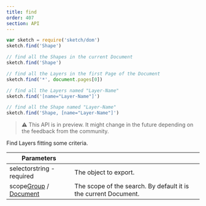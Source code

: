 ```yaml
---
title: find
order: 407
section: API
---
```


```javascript
var sketch = require('sketch/dom')
sketch.find('Shape')
```

```javascript
// find all the Shapes in the current Document
sketch.find('Shape')
```

```javascript
// find all the Layers in the first Page of the Document
sketch.find('*', document.pages[0])
```

```javascript
// find all the Layers named "Layer-Name"
sketch.find('[name="Layer-Name"]')
```

```javascript
// find all the Shape named "Layer-Name"
sketch.find('Shape, [name="Layer-Name"]')
```

> ⚠️ This API is in preview. It might change in the future depending on the feedback from the community.

Find Layers fitting some criteria.

| Parameters |  |
| --- | --- |
| selector<span class="arg-type">string - required</span> | The object to export. |
| scope<span class="arg-type">[Group](#group) / [Document](#document)</span> | The scope of the search. By default it is the current Document. |
